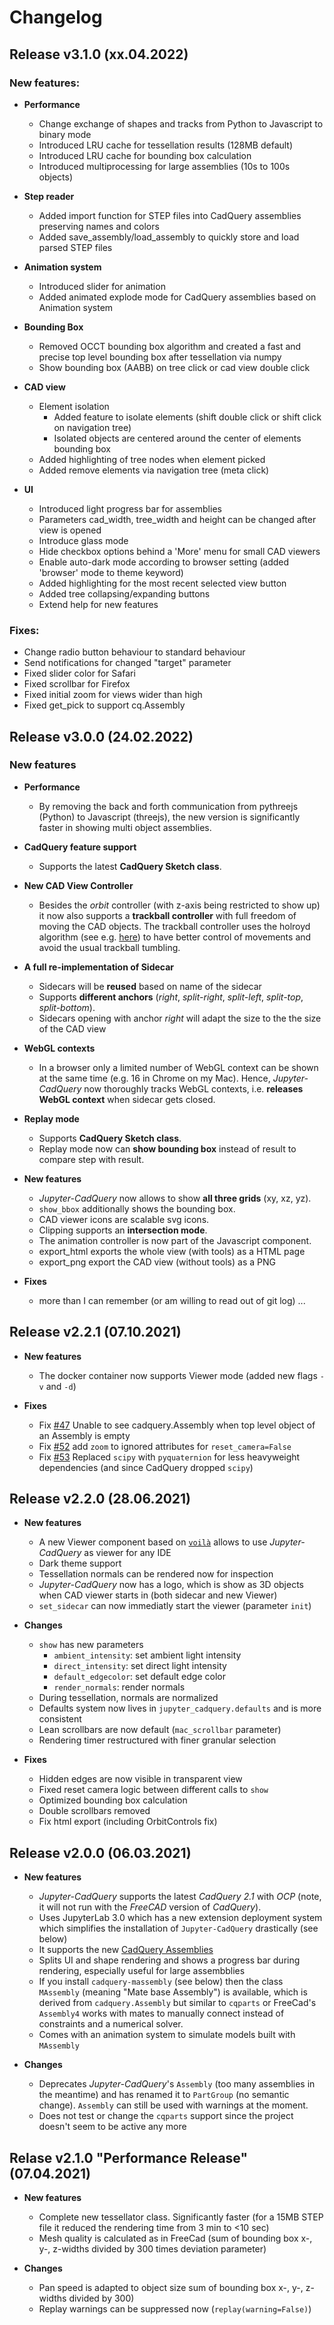 # Changelog

## Release v3.1.0 (xx.04.2022)

### New features:

- **Performance**

  - Change exchange of shapes and tracks from Python to Javascript to binary mode
  - Introduced LRU cache for tessellation results (128MB default)
  - Introduced LRU cache for bounding box calculation
  - Introduced multiprocessing for large assemblies (10s to 100s objects)

- **Step reader**

  - Added import function for STEP files into CadQuery assemblies preserving names and colors
  - Added save_assembly/load_assembly to quickly store and load parsed STEP files

- **Animation system**

  - Introduced slider for animation
  - Added animated explode mode for CadQuery assemblies based on Animation system

- **Bounding Box**

  - Removed OCCT bounding box algorithm and created a fast and precise top level bounding box after tessellation via numpy
  - Show bounding box (AABB) on tree click or cad view double click

- **CAD view**

  - Element isolation
    - Added feature to isolate elements (shift double click or shift click on navigation tree)
    - Isolated objects are centered around the center of elements bounding box
  - Added highlighting of tree nodes when element picked
  - Added remove elements via navigation tree (meta click)

- **UI**
  - Introduced light progress bar for assemblies
  - Parameters cad_width, tree_width and height can be changed after view is opened
  - Introduce glass mode
  - Hide checkbox options behind a 'More' menu for small CAD viewers
  - Enable auto-dark mode according to browser setting (added 'browser' mode to theme keyword)
  - Added highlighting for the most recent selected view button
  - Added tree collapsing/expanding buttons
  - Extend help for new features

### Fixes:

- Change radio button behaviour to standard behaviour
- Send notifications for changed "target" parameter
- Fixed slider color for Safari
- Fixed scrollbar for Firefox
- Fixed initial zoom for views wider than high
- Fixed get_pick to support cq.Assembly

## Release v3.0.0 (24.02.2022)

### New features

- **Performance**

  - By removing the back and forth communication from pythreejs (Python) to Javascript (threejs), the new version is significantly faster in showing multi object assemblies.

- **CadQuery feature support**

  - Supports the latest **CadQuery Sketch class**.

- **New CAD View Controller**

  - Besides the _orbit_ controller (with z-axis being restricted to show up) it now also supports a **trackball controller** with full freedom of moving the CAD objects. The trackball controller uses the holroyd algorithm (see e.g. [here](https://www.mattkeeter.com/projects/rotation/)) to have better control of movements and avoid the usual trackball tumbling.

- **A full re-implementation of Sidecar**

  - Sidecars will be **reused** based on name of the sidecar
  - Supports **different anchors** (_right_, _split-right_, _split-left_, _split-top_, _split-bottom_).
  - Sidecars opening with anchor _right_ will adapt the size to the the size of the CAD view

- **WebGL contexts**

  - In a browser only a limited number of WebGL context can be shown at the same time (e.g. 16 in Chrome on my Mac). Hence, _Jupyter-CadQuery_ now thoroughly tracks WebGL contexts, i.e. **releases WebGL context** when sidecar gets closed.

- **Replay mode**

  - Supports **CadQuery Sketch class**.
  - Replay mode now can **show bounding box** instead of result to compare step with result.

- **New features**

  - _Jupyter-CadQuery_ now allows to show **all three grids** (xy, xz, yz).
  - `show_bbox` additionally shows the bounding box.
  - CAD viewer icons are scalable svg icons.
  - Clipping supports an **intersection mode**.
  - The animation controller is now part of the Javascript component.
  - export_html exports the whole view (with tools) as a HTML page
  - export_png export the CAD view (without tools) as a PNG

- **Fixes**

  - more than I can remember (or am willing to read out of git log) ...

## Release v2.2.1 (07.10.2021)

- **New features**

  - The docker container now supports Viewer mode (added new flags `-v` and `-d`)

- **Fixes**

  - Fix [#47](https://github.com/bernhard-42/jupyter-cadquery/issues/47) Unable to see cadquery.Assembly when top level object of an Assembly is empty
  - Fix [#52](https://github.com/bernhard-42/jupyter-cadquery/issues/52) add `zoom` to ignored attributes for `reset_camera=False`
  - Fix [#53](https://github.com/bernhard-42/jupyter-cadquery/issues/53) Replaced `scipy` with `pyquaternion` for less heavyweight dependencies (and since CadQuery dropped `scipy`)

## Release v2.2.0 (28.06.2021)

- **New features**

  - A new Viewer component based on [`voilà`](https://github.com/voila-dashboards/voila) allows to use _Jupyter-CadQuery_ as viewer for any IDE
  - Dark theme support
  - Tessellation normals can be rendered now for inspection
  - _Jupyter-CadQuery_ now has a logo, which is show as 3D objects when CAD viewer starts in (both sidecar and new Viewer)
  - `set_sidecar` can now immediatly start the viewer (parameter `init`)

- **Changes**

  - `show` has new parameters
    - `ambient_intensity`: set ambient light intensity
    - `direct_intensity`: set direct light intensity
    - `default_edgecolor`: set default edge color
    - `render_normals`: render normals
  - During tessellation, normals are normalized
  - Defaults system now lives in `jupyter_cadquery.defaults` and is more consistent
  - Lean scrollbars are now default (`mac_scrollbar` parameter)
  - Rendering timer restructured with finer granular selection

- **Fixes**
  - Hidden edges are now visible in transparent view
  - Fixed reset camera logic between different calls to `show`
  - Optimized bounding box calculation
  - Double scrollbars removed
  - Fix html export (including OrbitControls fix)

## Release v2.0.0 (06.03.2021)

- **New features**

  - _Jupyter-CadQuery_ supports the latest _CadQuery 2.1_ with _OCP_ (note, it will not run with the _FreeCAD_ version of _CadQuery_).
  - Uses JupyterLab 3.0 which has a new extension deployment system which simplifies the installation of `Jupyter-CadQuery` drastically (see below)
  - It supports the new [CadQuery Assemblies](https://cadquery.readthedocs.io/en/latest/assy.html)
  - Splits UI and shape rendering and shows a progress bar during rendering, especially useful for large assembblies
  - If you install `cadquery-massembly` (see below) then the class `MAssembly` (meaning "Mate base Assembly") is available, which is derived from `cadquery.Assembly` but similar to `cqparts` or FreeCad's `Assembly4` works with mates to manually connect instead of constraints and a numerical solver.
  - Comes with an animation system to simulate models built with `MAssembly`

- **Changes**
  - Deprecates _Jupyter-CadQuery_'s `Assembly` (too many assemblies in the meantime) and has renamed it to `PartGroup` (no semantic change). `Assembly` can still be used with warnings at the moment.
  - Does not test or change the `cqparts` support since the project doesn't seem to be active any more

## Relase v2.1.0 "Performance Release" (07.04.2021)

- **New features**

  - Complete new tessellator class. Significantly faster (for a 15MB STEP file it reduced the rendering time from 3 min to <10 sec)
  - Mesh quality is calculated as in FreeCad (sum of bounding box x-, y-, z-widths divided by 300 times deviation parameter)

- **Changes**
  - Pan speed is adapted to object size sum of bounding box x-, y-, z-widths divided by 300)
  - Replay warnings can be suppressed now (`replay(warning=False)`)
